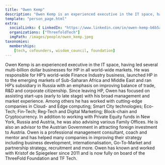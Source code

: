 ```yaml
---
title: "Owen Kemp"
description: "Owen Kemp is an experienced executive in the IT space, having led several multi-billion dollar businesses...."
template: "person_page.html"
extra:
  socialLinks: { LinkedIn: "https://www.linkedin.com/in/owen-kemp-b6b5a113/" }
  organizations: ["ThreefoldTech"]
  imgPath: /images/people/owen_kemp.jpeg
taxonomies:
  memberships:
    [tech, cofounders, wisdom_council, foundation]
---
```


Owen Kemp is an experienced executive in the IT space, having led several multi-billion dollar businesses for HP in all world-wide markets. He was responsible for HP’s world-wide Finance Industry business, launched HP in to the emerging markets of Sub-Saharan Africa and Middle East and ran HP’s subsidiary in Russia with an emphasis on improving balance of trade, R&D and corporate citizenship. Since leaving HP, Owen has focused on assisting start-ups (early to late stage) with his broad management and market experience. Among others he has worked with cutting-edge companies in Cloud- and Edge computing; Smart City technologies; Eco-Tech; Fin-Tech; Reg-Tech and Digital Marketing; Block-chain and Cryptocurrency. In addition to working with Private Equity funds in New York, Russia and Austria, he was also advising various Family Offices. He is also an advisor to the Austrian Government in attracting foreign investment to Austria. Owen is a professional management consultant, coach and mentor and has helped many companies in improving their strategy including business development, internationalisation, Go-To-Market and partnership strategy, recruitment and more. Owen has known and worked with Kristof de Spiegeleer since 2011 and is now fully on board of the ThreeFold Foundation and TF Tech.
